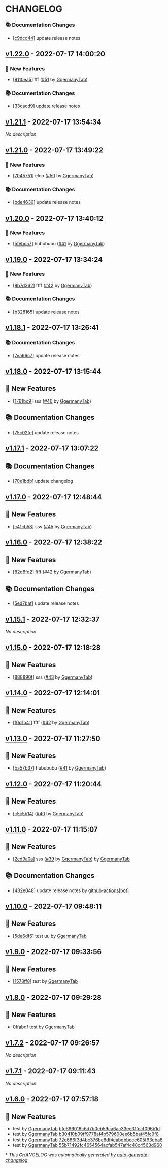 # CHANGELOG


 

### 📚 Documentation Changes
- [[c9dcd44](https://github.com/GgermanyTab/test-actions/commit/c9dcd44987e3e7977db0ef5adda0277ef2b3bc77)] update release notes

## [v1.22.0](https://github.com/GgermanyTab/test-actions/releases/tag/v1.22.0) - 2022-07-17 14:00:20

### 🎉 New Features
- [[9110ea5](https://github.com/GgermanyTab/test-actions/commit/9110ea58def9d036db07cad664d07264523be49c)] fff ([#51](https://github.com/GgermanyTab/test-actions/pull/51) by [GgermanyTab](https://github.com/GgermanyTab)) 
 

### 📚 Documentation Changes
- [[33cacd9](https://github.com/GgermanyTab/test-actions/commit/33cacd99fbdf1c6de760f00934611b141912d39b)] update release notes

## [v1.21.1](https://github.com/GgermanyTab/test-actions/releases/tag/v1.21.1) - 2022-07-17 13:54:34

*No description*

## [v1.21.0](https://github.com/GgermanyTab/test-actions/releases/tag/v1.21.0) - 2022-07-17 13:49:22

### 🎉 New Features
- [[7045751](https://github.com/GgermanyTab/test-actions/commit/704575145ecfaf6f373e542dd9ac960641015d0e)] eloo ([#50](https://github.com/GgermanyTab/test-actions/pull/50) by [GgermanyTab](https://github.com/GgermanyTab)) 
 

### 📚 Documentation Changes
- [[bde4636](https://github.com/GgermanyTab/test-actions/commit/bde463694b57b1109148ef860dbb74407ab43a70)] update release notes

## [v1.20.0](https://github.com/GgermanyTab/test-actions/releases/tag/v1.20.0) - 2022-07-17 13:40:12

### 🎉 New Features
- [[5febc57](https://github.com/GgermanyTab/test-actions/commit/5febc5772ad3463d9dbacac80a8a2df39ca8ef36)] hubububu ([#41](https://github.com/GgermanyTab/test-actions/pull/41) by [GgermanyTab](https://github.com/GgermanyTab))

## [v1.19.0](https://github.com/GgermanyTab/test-actions/releases/tag/v1.19.0) - 2022-07-17 13:34:24

### 🎉 New Features
- [[9b7d362](https://github.com/GgermanyTab/test-actions/commit/9b7d3620e268e3f45d906b6aa4fabc03fb625040)] ffff ([#42](https://github.com/GgermanyTab/test-actions/pull/42) by [GgermanyTab](https://github.com/GgermanyTab)) 
 

### 📚 Documentation Changes
- [[b328165](https://github.com/GgermanyTab/test-actions/commit/b32816547b5c766ef86c83a0caf2f3c3a865cedb)] update release notes

## [v1.18.1](https://github.com/GgermanyTab/test-actions/releases/tag/v1.18.1) - 2022-07-17 13:26:41

### 📚 Documentation Changes
- [[7ea96c7](https://github.com/GgermanyTab/test-actions/commit/7ea96c777d272d83dd69fdc8d741e43daa5b6128)] update release notes

## [v1.18.0](https://github.com/GgermanyTab/test-actions/releases/tag/v1.18.0) - 2022-07-17 13:15:44

## 🎉 New Features
- [[1761bc9](https://github.com/GgermanyTab/test-actions/commit/1761bc96022656ab549859fd72e18fa46c48b7cc)] sss ([#46](https://github.com/GgermanyTab/test-actions/pull/46) by [GgermanyTab](https://github.com/GgermanyTab)) 

## 📚 Documentation Changes
- [[75c02fe](https://github.com/GgermanyTab/test-actions/commit/75c02fe9bbac86ea146fa91d8776b26a7008b441)] update release notes

## [v1.17.1](https://github.com/GgermanyTab/test-actions/releases/tag/v1.17.1) - 2022-07-17 13:07:22

## 📚 Documentation Changes
- [[70e1bdb](https://github.com/GgermanyTab/test-actions/commit/70e1bdb10d8e1625650061c41f00120d25b96385)] update changelog

## [v1.17.0](https://github.com/GgermanyTab/test-actions/releases/tag/v1.17.0) - 2022-07-17 12:48:44

## 🎉 New Features
- [[c41cb58](https://github.com/GgermanyTab/test-actions/commit/c41cb58b6119242eb34f6ea9b30a375f8ec8e07f)] sss ([#45](https://github.com/GgermanyTab/test-actions/pull/45) by [GgermanyTab](https://github.com/GgermanyTab))

## [v1.16.0](https://github.com/GgermanyTab/test-actions/releases/tag/v1.16.0) - 2022-07-17 12:38:22

## 🎉 New Features
- [[82d6fd2](https://github.com/GgermanyTab/test-actions/commit/82d6fd2c73118d9180fcdf372be3a3e251f959a5)] ffff ([#42](https://github.com/GgermanyTab/test-actions/pull/42) by [GgermanyTab](https://github.com/GgermanyTab)) 

## 📚 Documentation Changes
- [[5ed7baf](https://github.com/GgermanyTab/test-actions/commit/5ed7baf862e5510d1ae0b36a60ad12cb5fe57bff)] update release notes

## [v1.15.1](https://github.com/GgermanyTab/test-actions/releases/tag/v1.15.1) - 2022-07-17 12:32:37

*No description*

## [v1.15.0](https://github.com/GgermanyTab/test-actions/releases/tag/v1.15.0) - 2022-07-17 12:18:28

## 🎉 New Features
- [[888890f](https://github.com/GgermanyTab/test-actions/commit/888890f26c43a56e82214167890117f5b4dcadae)] sss ([#43](https://github.com/GgermanyTab/test-actions/pull/43) by [GgermanyTab](https://github.com/GgermanyTab))

## [v1.14.0](https://github.com/GgermanyTab/test-actions/releases/tag/v1.14.0) - 2022-07-17 12:14:01

## 🎉 New Features
- [[f0d1b41](https://github.com/GgermanyTab/test-actions/commit/f0d1b413b04caec5780bd5ee61cef1c498c99b2b)] ffff ([#42](https://github.com/GgermanyTab/test-actions/pull/42) by [GgermanyTab](https://github.com/GgermanyTab))

## [v1.13.0](https://github.com/GgermanyTab/test-actions/releases/tag/v1.13.0) - 2022-07-17 11:27:50

## 🎉 New Features
- [[ba57b37](https://github.com/GgermanyTab/test-actions/commit/ba57b3730b0818817e808b9225719d206f14fd38)] hubububu ([#41](https://github.com/GgermanyTab/test-actions/pull/41) by [GgermanyTab](https://github.com/GgermanyTab))

## [v1.12.0](https://github.com/GgermanyTab/test-actions/releases/tag/v1.12.0) - 2022-07-17 11:20:44

## 🎉 New Features
- [[c5c5b14](https://github.com/GgermanyTab/test-actions/commit/c5c5b1466aebaa3fcab4ad74549fd0b6619af2c3)] ([#40](https://github.com/GgermanyTab/test-actions/pull/40) by [GgermanyTab](https://github.com/GgermanyTab))

## [v1.11.0](https://github.com/GgermanyTab/test-actions/releases/tag/v1.11.0) - 2022-07-17 11:15:07

## 🎉 New Features
- [[2ed9a0a](https://github.com/GgermanyTab/test-actions/commit/2ed9a0adb8f0d8bd84c0ea7a9eedb766940ca0e8)] sss ([#39](https://github.com/GgermanyTab/test-actions/pull/39) by [GgermanyTab](https://github.com/GgermanyTab)) by [GgermanyTab](https://github.com/GgermanyTab) 

## 📚 Documentation Changes
- [[432e048](https://github.com/GgermanyTab/test-actions/commit/432e048c48846391b2891f9c4039733f3577ac99)] update release notes by [github-actions[bot]](https://github.com/apps/github-actions)

## [v1.10.0](https://github.com/GgermanyTab/test-actions/releases/tag/v1.10.0) - 2022-07-17 09:48:11

## 🎉 New Features
- [[5de6df6](https://github.com/GgermanyTab/test-actions/commit/5de6df66ad46a42d1abfe51e876c4e2862fd89fb)] test uu by [GgermanyTab](https://github.com/GgermanyTab)

## [v1.9.0](https://github.com/GgermanyTab/test-actions/releases/tag/v1.9.0) - 2022-07-17 09:33:56

## 🎉 New Features
- [[1578ff8]](https://github.com/GgermanyTab/test-actions/commit/1578ff84bfad86833eea404dc3bd962fc10050fe) test by [GgermanyTab](https://github.com/GgermanyTab)

## [v1.8.0](https://github.com/GgermanyTab/test-actions/releases/tag/v1.8.0) - 2022-07-17 09:29:28

## 🎉 New Features
- [0ffabdf](https://github.com/GgermanyTab/test-actions/commit/0ffabdf696bf96bcd139437c7cf76f95f56c104f) test by [GgermanyTab](https://github.com/GgermanyTab)

## [v1.7.2](https://github.com/GgermanyTab/test-actions/releases/tag/v1.7.2) - 2022-07-17 09:26:57

*No description*

## [v1.7.1](https://github.com/GgermanyTab/test-actions/releases/tag/v1.7.1) - 2022-07-17 09:11:43

*No description*

## [v1.6.0](https://github.com/GgermanyTab/test-actions/releases/tag/v1.6.0) - 2022-07-17 07:57:18

## 🎉 New Features
- test by [GgermanyTab](https://github.com/GgermanyTab)  [bfc696016c6d7b0eb59ca6ac33ee31fccf096b1d](https://github.com/GgermanyTab/test-actions/commit/bfc696016c6d7b0eb59ca6ac33ee31fccf096b1d) 
- test by [GgermanyTab](https://github.com/GgermanyTab)  [b30410b09ff9778af4b579600ee6b5baf45fc9f8](https://github.com/GgermanyTab/test-actions/commit/b30410b09ff9778af4b579600ee6b5baf45fc9f8) 
- test by [GgermanyTab](https://github.com/GgermanyTab)  [72c686f3d4bc376bc8df4cabdbbcce605f93eba8](https://github.com/GgermanyTab/test-actions/commit/72c686f3d4bc376bc8df4cabdbbcce605f93eba8) 
- test by [GgermanyTab](https://github.com/GgermanyTab)  [55b71492fc4654564acfab547af4c48c4563d968](https://github.com/GgermanyTab/test-actions/commit/55b71492fc4654564acfab547af4c48c4563d968)

\* *This CHANGELOG was automatically generated by [auto-generate-changelog](https://github.com/BobAnkh/auto-generate-changelog)*
